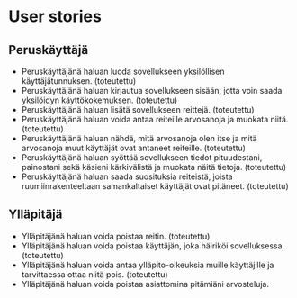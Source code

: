 # User stories

## Peruskäyttäjä
- Peruskäyttäjänä haluan luoda sovellukseen yksilöllisen käyttäjätunnuksen. (toteutettu)
- Peruskäyttäjänä haluan kirjautua sovellukseen sisään, jotta voin saada yksilöidyn käyttökokemuksen. (toteutettu)
- Peruskäyttäjänä haluan lisätä sovellukseen reittejä. (toteutettu)
- Peruskäyttäjänä haluan voida antaa reiteille arvosanoja ja muokata niitä. (toteutettu)
- Peruskäyttäjänä haluan nähdä, mitä arvosanoja olen itse ja mitä arvosanoja muut käyttäjät ovat antaneet reiteille. (toteutettu)
- Peruskäyttäjänä haluan syöttää sovellukseen tiedot pituudestani, painostani sekä käsieni kärkivälistä ja muokata näitä tietoja. (toteutettu)
- Peruskäyttäjänä haluan saada suosituksia reiteistä, joista ruumiinrakenteeltaan samankaltaiset käyttäjät ovat pitäneet. (toteutettu)

## Ylläpitäjä
- Ylläpitäjänä haluan voida poistaa reitin. (toteutettu)
- Ylläpitäjänä haluan voida poistaa käyttäjän, joka häiriköi sovelluksessa.(toteutettu)
- Ylläpitäjänä haluan voida antaa ylläpito-oikeuksia muille käyttäjille ja tarvittaessa ottaa niitä pois. (toteutettu)
- Ylläpitäjänä haluan voida poistaa asiattomina pitämiäni arvosteluja.
